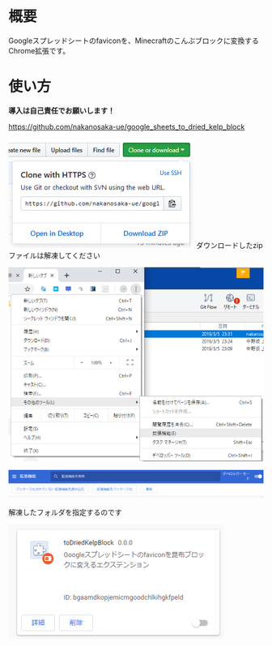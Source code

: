 # 概要
Googleスプレッドシートのfaviconを、Minecraftのこんぶブロックに変換するChrome拡張です。


# 使い方
**導入は自己責任でお願いします！**

https://github.com/nakanosaka-ue/google_sheets_to_dried_kelp_block

![Githubからソースコードをダウンロード](wiki/download.png)
ダウンロードしたzipファイルは解凍してください

![メニューから「その他のツール」→「拡張機能」を選択](wiki/1.png)

![右上の「デベロッパーモード」を有効に。左側の「パッケージ化されていない拡張機能を読み込む」を選択](wiki/2.png)

解凍したフォルダを指定するのです

![こういう感じのやつが表示されていればインストール完了です！](wiki/3.png)